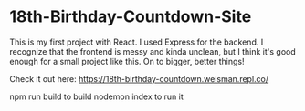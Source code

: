 # 18th-Birthday-Countdown-Site
This is my first project with React. I used Express for the backend. I recognize that the frontend is messy and kinda unclean, but I think it's good enough for a small project like this. On to bigger, better things!

Check it out here: https://18th-birthday-countdown.weisman.repl.co/

npm run build to build
nodemon index to run it
